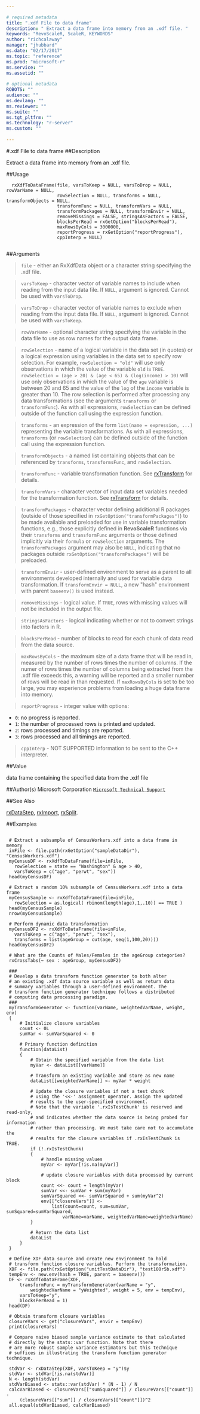 ```yaml
--- 
 
# required metadata 
title: ".xdf File to data frame" 
description: " Extract a data frame into memory from an .xdf file. " 
keywords: "RevoScaleR, ScaleR, KEYWORDS" 
author: "richcalaway" 
manager: "jhubbard" 
ms.date: "02/17/2017" 
ms.topic: "reference" 
ms.prod: "microsoft-r" 
ms.service: "" 
ms.assetid: "" 
 
# optional metadata 
ROBOTS: "" 
audience: "" 
ms.devlang: "" 
ms.reviewer: "" 
ms.suite: "" 
ms.tgt_pltfrm: "" 
ms.technology: "r-server" 
ms.custom: "" 
 
--- 
```

 
 
 #.xdf File to data frame 
 ##Description
 
Extract a data frame into memory from an .xdf file.
 
 
 ##Usage

```   
  rxXdfToDataFrame(file, varsToKeep = NULL, varsToDrop = NULL, rowVarName = NULL,
                   rowSelection = NULL, transforms = NULL, transformObjects = NULL,
                   transformFunc = NULL, transformVars = NULL, 
                   transformPackages = NULL, transformEnvir = NULL,  
                   removeMissings = FALSE, stringsAsFactors = FALSE,
                   blocksPerRead = rxGetOption("blocksPerRead"),
                   maxRowsByCols = 3000000,
                   reportProgress = rxGetOption("reportProgress"),
                   cppInterp = NULL) 
 
```
 
 ##Arguments

   
    
 >  `file` -  either an RxXdfData object or a character string specifying the .xdf file.  
  
    
 >  `varsToKeep` -  character vector of variable names to include when reading from the input data file. If `NULL`, argument is ignored. Cannot be used with `varsToDrop`.  
  
    
 >  `varsToDrop` -  character vector of variable names to exclude when reading from the input data file. If `NULL`, argument is ignored. Cannot be used with `varsToKeep`.  
  
    
 >  `rowVarName` -  optional character string specifying the variable in the data file to use as row names for the output data frame.  
  
    
 >  `rowSelection` -  name of a logical variable in the data set (in quotes) or a logical expression using variables in the data set to specify row selection.  For example, `rowSelection = "old"` will use only observations in which the value of the variable `old` is `TRUE`.  `rowSelection = (age > 20) & (age < 65) & (log(income) > 10)` will use only observations in which the value of the `age` variable is between 20 and 65 and the value of the `log` of the `income` variable is greater than 10.  The row selection is performed after processing any data transformations  (see the arguments `transforms` or `transformFunc`). As with all expressions, `rowSelection` can be defined outside of the function  call using the expression function.  
  
    
 >  `transforms` -  an expression of the form `list(name = expression, ...)` representing the variable transformations. As with all expressions, `transforms` (or `rowSelection`)  can be defined outside of the function call using the expression function.  
  
    
 >  `transformObjects` -  a named list containing objects that can be referenced by `transforms`, `transformsFunc`, and `rowSelection`.  
  
    
 >  `transformFunc` -  variable transformation function. See [rxTransform](rxTransform.md) for details.  
  
    
 >  `transformVars` -  character vector of input data set variables needed for the transformation function. See [rxTransform](rxTransform.md) for details.  
  
    
 >  `transformPackages` -  character vector defining additional R packages (outside of those specified in `rxGetOption("transformPackages")`) to be made available and  preloaded for use in variable transformation functions, e.g., those explicitly defined in **RevoScaleR** functions via their `transforms` and `transformFunc` arguments or those  defined implicitly via their `formula` or `rowSelection` arguments.  The `transformPackages` argument may also be `NULL`,  indicating that no packages outside `rxGetOption("transformPackages")` will be preloaded.  
  
    
 >  `transformEnvir` -  user-defined environment to serve as a parent to  all environments developed internally and used for variable data transformation. If `transformEnvir = NULL`, a new "hash" environment with parent `baseenv()` is used instead.  
  
    
 >  `removeMissings` -  logical value. If `TRUE`, rows with missing values will not be included in the output file.  
  
    
 >  `stringsAsFactors` -  logical indicating whether or not to convert strings into factors in R.  
  
    
 >  `blocksPerRead` -  number of blocks to read for each chunk of data read from the data source.  
  
    
 >  `maxRowsByCols` -  the maximum size of a data frame that will be read in, measured by the number of rows times the number of columns. If the numer of rows times the number of columns being extracted from the .xdf file exceeds this, a warning will be reported and a smaller number of rows will be read in than requested. If `maxRowsByCols` is set to be too large, you may experience problems  from loading a huge data frame into memory.  
  
    
 >  `reportProgress` -  integer value with options:  
*  `0`: no progress is reported. 
*  `1`: the number of processed rows is printed and updated. 
*  `2`: rows processed and timings are reported. 
*  `3`: rows processed and all timings are reported. 
   
  
  
  
 >  `cppInterp` -  NOT SUPPORTED information to be sent to the C++ interpreter.  
 
 
 ##Value
 
data frame containing the specified data from the .xdf file
 
 ##Author(s)
 Microsoft Corporation [`Microsoft Technical Support`](http://go.microsoft.com/fwlink/?LinkID=698556&clcid=0x409)
 
 
 
 ##See Also
 
[rxDataStep](rxDataStep.md),
[rxImport](rxImport.md),
[rxSplit](rxSplitXdf.md).
   
 ##Examples

 ```
   
  # Extract a subsample of CensusWorkers.xdf into a data frame in memory
  inFile <- file.path(rxGetOption("sampleDataDir"), "CensusWorkers.xdf")
  myCensusDF <- rxXdfToDataFrame(file=inFile, 
    rowSelection = state == "Washington" & age > 40,
    varsToKeep = c("age", "perwt", "sex"))
  head(myCensusDF)
  
  # Extract a random 10% subsample of CensusWorkers.xdf into a data frame 
  myCensusSample <- rxXdfToDataFrame(file=inFile, 
  	rowSelection = as.logical( rbinom(length(age),1,.10)) == TRUE ) 
  head(myCensusSample)
  nrow(myCensusSample)
  	
  # Perform dynamic data transformation
  myCensusDF2 <- rxXdfToDataFrame(file=inFile, 
    varsToKeep = c("age", "perwt", "sex"),
    transforms = list(ageGroup = cut(age, seq(1,100,20))))
  head(myCensusDF2)
  
  # What are the Counts of Males/Females in the ageGroup categories?
  rxCrossTabs(~ sex : ageGroup, myCensusDF2)
  
  ###
  # Develop a data transform function generator to both alter
  # an existing .xdf data source variable as well as return data 
  # summary variables through a user-defined environment. The 
  # transform function generator technique follows a distributed
  # computing data processing paradigm.
  ###
  myTransformGenerator <- function(varName, weightedVarName, weight, env)
  {
      # Initialize closure variables
      count <- 0L
      sumVar <- sumVarSquared <- 0
      
      # Primary function definition
      function(dataList)
      {
          # Obtain the specified variable from the data list
          myVar <- dataList[[varName]]
          
          # Transform an existing variable and store as new name
          dataList[[weightedVarName]] <- myVar * weight
          
          # Update the closure variables if not a test chunk
          # using the '<<-' assignment operator. Assign the updated
          # results to the user-specified environment.
          # Note that the variable '.rxIsTestChunk' is reserved and read-only,
          # and indicates whether the data source is being probed for information
          # rather than processing. We must take care not to accumulate the
          # results for the closure variables if .rxIsTestChunk is TRUE.
          if (!.rxIsTestChunk)
          {
              # handle missing values
              myVar <- myVar[!is.na(myVar)]
  
              # update closure variables with data processed by current block
              count <<- count + length(myVar)
              sumVar <<- sumVar + sum(myVar)
              sumVarSquared <<- sumVarSquared + sum(myVar^2)
              env[["closureVars"]] <- 
                  list(count=count, sum=sumVar, sumSquared=sumVarSquared,
                      varName=varName, weightedVarName=weightedVarName)
          }
         
          # Return the data list
          dataList
      }
  }
  
  # Define XDF data source and create new environment to hold
  # transform function closure variables. Perform the transformation.
  XDF <- file.path(rxGetOption("unitTestDataDir"), "test100r5b.xdf")
  tempEnv <- new.env(hash = TRUE, parent = baseenv())
  DF <- rxXdfToDataFrame(XDF, 
      transformFunc = myTransformGenerator(varName = "y", 
          weightedVarName = "yWeighted", weight = 5, env = tempEnv),
      varsToKeep="y", 
      blocksPerRead = 1)
  head(DF)
  
  # Obtain transform closure variables
  closureVars <- get("closureVars", envir = tempEnv)
  print(closureVars)
  
  # Compare naive biased sample variance estimate to that calculated
  # directly by the stats::var function. Note that there
  # are more robust sample variance estimators but this technique
  # suffices in illustrating the transform function generator technique.
  
  stdVar <- rxDataStep(XDF, varsToKeep = "y")$y 
  stdVar <- stdVar[!is.na(stdVar)]
  N <- length(stdVar)
  stdVarBiased <- stats::var(stdVar) * (N - 1) / N
  calcVarBiased <- closureVars[["sumSquared"]] / closureVars[["count"]] - 
      (closureVars[["sum"]] / closureVars[["count"]])^2
  all.equal(stdVarBiased, calcVarBiased)
 
```
 
 
 

